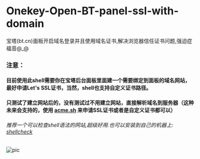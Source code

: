 # Onekey-Open-BT-panel-ssl-with-domain
宝塔(bt.cn)面板开启域名登录并且使用域名证书,解决浏览器信任证书问题,强迫症福音@_@

### 注意：
#### 目前使用此shell需要你在宝塔后台面板里面建一个需要绑定到面板的域名网站，最好申请Let's SSL证书，当然，shell也支持自定义证书路径。
#### 只测试了建立网站后的，没有测试过不用建立网站，直接解析域名到服务器（这种未来会支持的，使用 [acme.sh](https://github.com/Neilpang/acme.sh) 来申请SSL证书或者是自定义证书都可以）

###### 推荐一个可以检查shell语法的网站,超级好用.也可以安装到自己的机器上:  [shellcheck](https://www.shellcheck.net/)

![pic](https://raw.githubusercontent.com/Mr-xn/Onekey-Open-BT-panel-ssl-with-domain/shotpic_2018-08-22_12-54-16.png)